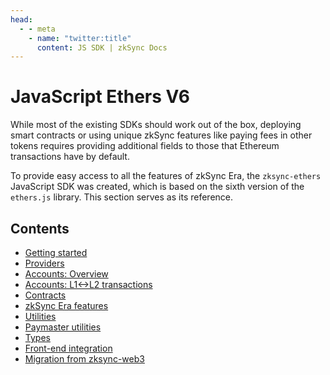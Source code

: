```yaml
---
head:
  - - meta
    - name: "twitter:title"
      content: JS SDK | zkSync Docs
---
```


# JavaScript Ethers V6

While most of the existing SDKs should work out of the box, deploying smart contracts or using unique zkSync features like paying fees in other tokens requires providing additional fields to those that Ethereum transactions have by default.

To provide easy access to all the features of zkSync Era, the `zksync-ethers` JavaScript SDK was created, which is based on the sixth version of the `ethers.js` library. This section serves as its
reference.

## Contents

- [Getting started](./getting-started.md)
- [Providers](./providers.md)
- [Accounts: Overview](./accounts.md)
- [Accounts: L1<->L2 transactions](./accounts-l1-l2.md)
- [Contracts](./contracts.md)
- [zkSync Era features](./features.md)
- [Utilities](./utils.md)
- [Paymaster utilities](./paymaster-utils.md)
- [Types](./types.md)
- [Front-end integration](./front-end.md)
- [Migration from zksync-web3](./migration.md)
